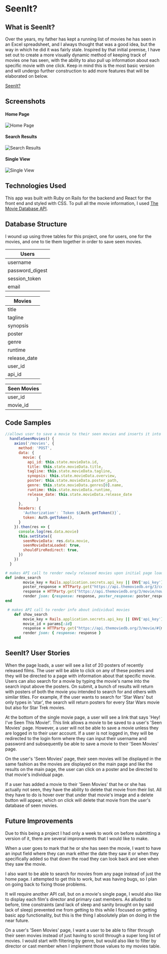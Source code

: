 # SeenIt?

## What is SeenIt?

Over the years, my father has kept a running list of movies he has seen in an Excel spreadsheet, and I always thought that was a good idea, but the way in which he did it was fairly stale. Inspired by that initial premise, I have set out to create a more visually dynamic method of keeping track of movies one has seen, with the ability to also pull up information about each specific movie with one click. Keep in mind this is the most basic version and will undergo further construction to add more features that will be elaborated on below.

[SeenIt?](https://have-i-seen-it.herokuapp.com/)

## Screenshots

#### Home Page
![Home Page](./screenshots/seenithomescreen.png)

#### Search Results
![Search Results](./screenshots/moviesearch.png)

#### Single View
![Single View](./screenshots/singlemovieview.png)

## Technologies Used

This app was built with Ruby on Rails for the backend and React for the front end and styled with CSS. To pull all the movie information, I used [The Movie Database API](https://developers.themoviedb.org/3/getting-started).

## Database Structure

I wound up using three tables for this project, one for users, one for the movies, and one to tie them together in order to save seen movies.

| Users          |
| -------------- | 
| username       | 
| password_digest| 
| session_token  | 
| email          | 


| Movies       |
| ------------ |
| title        |
| tagline      |
| synopsis     |
| poster       |
| genre        |
| runtime      |
| release_date |
| user_id      |
| api_id       |

| Seen Movies |
| ----------- |
| user_id     |
| movie_id    |

## Code Samples

```javascript
//allows user to save a movie to their seen movies and inserts it into the database 
  handleSeenMovies() {
    axios('/movies', {
      method: 'POST',
      data: {
        movie: {
          api_id: this.state.movieData.id,
          title: this.state.movieData.title,
          tagline: this.state.movieData.tagline,
          synopsis: this.state.movieData.overview,
          poster: this.state.movieData.poster_path,
          genre: this.state.movieData.genres[0].name,
          runtime: this.state.movieData.runtime,
          release_date: this.state.movieData.release_date
              }
      },
      headers: {
        'Authorization': `Token ${Auth.getToken()}`,
        token: Auth.getToken(),
      }
    }).then(res => {
      console.log(res.data.movie)
      this.setState({
        seenMovieData: res.data.movie,
        seenMovieDataLoaded: true,
        shouldFireRedirect: true,
      })
    })
  }
```

```ruby
# makes API call to render newly released movies upon initial page load
def index_search
        movie_key = Rails.application.secrets.api_key || ENV['api_key']
        poster_response = HTTParty.get("https://api.themoviedb.org/3/configuration?api_key=#{movie_key}")
        response = HTTParty.get("https://api.themoviedb.org/3/movie/now_playing?api_key=#{movie_key}&language=en-US&page=1")    
        render json: {response: response, poster_response: poster_response} 
end

 # makes API call to render info about individual movies
    def show_search
        movie_key = Rails.application.secrets.api_key || ENV['api_key']
        movie_id = params[:id]
        response = HTTParty.get("https://api.themoviedb.org/3/movie/#{movie_id}?api_key=#{movie_key}")
        render json: { response: response }
    end
```

## SeenIt? User Stories

When the page loads, a user will see a list of 20 posters of recently released films. The user will be able to click on any of these posters and they will be directed to a page with information about that specific movie. Users can also search for a movie by typing the movie's name into the search input above the posters. On submit, a bunch of results will return with posters of both the movie you intended to search for and others with similar titles. For example, if the user wants to search for 'Star Wars' but only types in 'star', the search will return posters for every Star Wars movie but also for Star Trek movies.

At the bottom of the single movie page, a user will see a link that says 'Hey! I've Seen This Movie!'. This link allows a movie to be saved to a user's 'Seen Movies' page. However, a user will not be able to save a movie unless they are logged in to their user account. If a user is not logged in, they will be redirected to the login form where they can input their username and password and subsequently be able to save a movie to their 'Seen Movies' page.

On the user's 'Seen Movies' page, their seen movies will be displayed in the same fashion as the movies are displayed on the main page and like the results on the main page, the user can click on a poster and be directed to that movie's individual page.

If a user has added a movie to their 'Seen Movies' that he or she has actually not seen, they have the ability to delete that movie from their list. All they have to do is hover over that under that movie's image and a delete button will appear, which on click will delete that movie from the user's database of seen movies.

## Future Improvements

Due to this being a project I had only a week to work on before submitting a version of it, there are several improvements that I would like to make. 

When a user goes to mark that he or she has seen the movie, I want to have an input field where they can mark either the date they saw it or when they specifically added so that down the road they can look back and see when they saw the movie.

I also want to be able to search for movies from any page instead of just the home page. I attempted to get this to work, but was having bugs, so I plan on going back to fixing those problems.

It will require another API call, but on a movie's single page, I would also like to display each film's director and primary cast members. As alluded to before, time constraints (and lack of sleep and sanity brought on by said lack of sleep) prevented me from getting to this while I focused on getting basic app functionality, but this is the thing I absolutely plan on doing in the near future.

On a user's 'Seen Movies' page, I want a user to be able to filter through their seen movies instead of just having to scroll through a super long list of movies. I would start with filtering by genre, but would also like to filter by director or cast member when I implement those values to my movies table.


